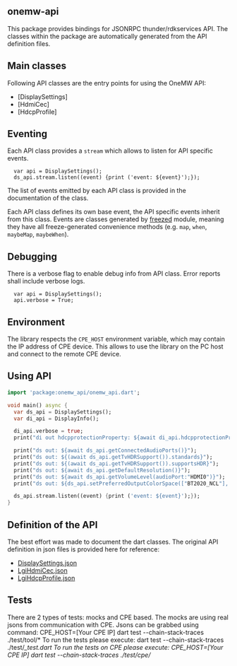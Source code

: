 ## onemw-api
This package provides bindings for JSONRPC thunder/rdkservices API. The classes within the package are automatically generated
from the API definition files.

## Main classes
Following API classes are the entry points for using the OneMW API:
- [DisplaySettings]
- [HdmiCec]
- [HdcpProfile]

## Eventing
Each API class provides a `stream` which allows to listen for API specific events.
```
  var api = DisplaySettings();
  ds_api.stream.listen((event) {print ('event: ${event}');});
```

The list of events emitted by each API class is provided in the documentation of the class.

Each API class defines its own base event, the API specific events inherit from this class. Events are classes generated
by [freezed](https://pub.dev/packages/freezed) module, meaning they have all freeze-generated convenience methods (e.g. `map`, `when`, `maybeMap`, `maybeWhen`).


## Debugging
There is a verbose flag to enable debug info from API class. Error reports shall include verbose logs.
```
  var api = DisplaySettings();
  api.verbose = True;
```

## Environment
The library respects the `CPE_HOST` environment variable, which may contain the IP address of CPE device. This allows to
use the library on the PC host and connect to the remote CPE device.


## Using API
```dart
import 'package:onemw_api/onemw_api.dart';

void main() async {
  var ds_api = DisplaySettings();
  var di_api = DisplayInfo();

  di_api.verbose = true;
  print("di out hdcpprotectionProperty: ${await di_api.hdcpprotectionProperty()}");

  print("ds out: ${await ds_api.getConnectedAudioPorts()}");
  print("ds out: ${(await ds_api.getTvHDRSupport()).standards}");
  print("ds out: ${(await ds_api.getTvHDRSupport()).supportsHDR}");
  print("ds out: ${await ds_api.getDefaultResolution()}");
  print("ds out: ${await ds_api.getVolumeLevel(audioPort:"HDMI0")}");
  print("ds out: ${ds_api.setPreferredOutputColorSpace(["BT2020_NCL"], videoDisplay:"HDMI0")}");

  ds_api.stream.listen((event) {print ('event: ${event}');});
}
```

## Definition of the API
The best effort was made to document the dart classes. The original API definition in json files is provided here for reference:
 * [DisplaySettings.json](https://github.com/LibertyGlobal/rdkservices/blob/lgi-main-20210920/LgiDisplaySettings/LgiDisplaySettings.json)
 * [LgiHdmiCec.json](https://github.com/LibertyGlobal/rdkservices/blob/lgi-main-20210920/LgiHdmiCec/LgiHdmiCec.json)
 * [LgiHdcpProfile.json](https://github.com/LibertyGlobal/rdkservices/blob/lgi-main-20210920/LgiHdcpProfile/LgiHdcpProfile.json)

## Tests
There are 2 types of tests: mocks and CPE based.
The mocks are using real jsons from communication with CPE.
Jsons can be grabbed using command:
CPE_HOST=[Your CPE IP] dart test --chain-stack-traces ./test/tool/*
To run the tests please execute:
dart test --chain-stack-traces ./test/*_test.dart
To run the tests on CPE please execute:
CPE_HOST=[Your CPE IP] dart test --chain-stack-traces ./test/cpe/*
